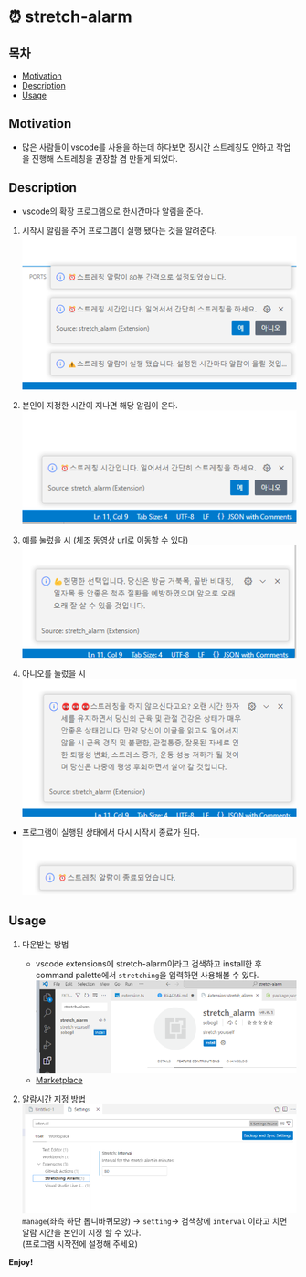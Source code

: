 # ⏰ stretch-alarm



## 목차

- [Motivation](#introduction)
- [Description](#installation)
- [Usage](#usage)

## Motivation <a name="introduction"></a>

* 많은 사람들이 vscode를 사용을 하는데 하다보면 장시간 스트레칭도 안하고 작업을 진행해 스트레칭을 권장할 겸 만들게 되었다.

## Description <a name="installation"></a>

* vscode의 확장 프로그램으로 한시간마다 알림을 준다.

1. 시작시 알림을 주어 프로그램이 실행 됐다는 것을 알려준다.  
![시작알림](./image/real_start.png)

2. 본인이 지정한 시간이 지나면 해당 알림이 온다.  
![스트레칭](./image/result.png)

3. 예를 눌렀을 시 (체조 동영상 url로 이동할 수 있다)   
![예](./image/result_yes.png) 

4. 아니오를 눌렀을 시  
![아니오](./image/result_no.png)  

* 프로그램이 실행된 상태에서 다시 시작시 종료가 된다.
![종료](./image/down.png)   
## Usage <a name="usage"></a>

1. 다운받는 방법
    * vscode extensions에 stretch-alarm이라고 검색하고 install한 후 command palette에서 `stretching`을 입력하면 사용해볼 수 있다.    
    ![다운](./image/alarm.png)  
    * [Marketplace](https://marketplace.visualstudio.com/items?itemName=sobogil.stretch-alarm&ssr=false#overview)

2. 알람시간 지정 방법
![시간지정](./image/interval.png)  
`manage`(좌측 하단 톱니바퀴모양) -> `setting`-> 검색창에 `interval` 이라고 치면 알람 시간을 본인이 지정 할 수 있다.  
(프로그램 시작전에 설정해 주세요)


**Enjoy!**
